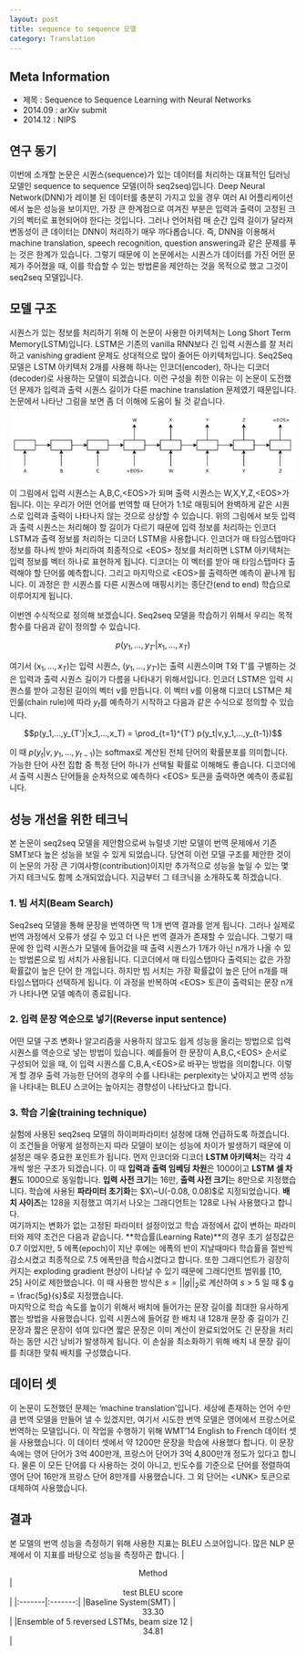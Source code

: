 ```yaml
---
layout: post
title: sequence to sequence 모델
category: Translation
---
```


## Meta Information
* 제목 : Sequence to Sequence Learning with Neural Networks
* 2014.09 : arXiv submit
* 2014.12  : NIPS

## 연구 동기
이번에 소개할 논문은 시퀀스(sequence)가 있는 데이터를 처리하는 대표적인 딥러닝 모델인 sequence to sequence 모델(이하 seq2seq)입니다.
Deep Neural Network(DNN)가 레이블 된 데이터를 충분히 가지고 있을 경우 여러 AI 어플리케이션에서 높은 성능을 보이지만, 가장 큰 한계점으로 여겨진 부분은 입력과 출력이 고정된 크기의 벡터로 표현되어야 한다는 것입니다.
그러나 언어처럼 매 순간 입력 길이가 달라져 변동성이 큰 데이터는 DNN이 처리하기 매우 까다롭습니다.
즉, DNN을 이용해서 machine translation, speech recognition, question answering과 같은 문제를 푸는 것은 한계가 있습니다.
그렇기 때문에 이 논문에서는 시퀀스가 데이터를 가진 어떤 문제가 주어졌을 때, 이를 학습할 수 있는 방법론을 제안하는 것을 목적으로 했고 그것이 seq2seq 모델입니다.

## 모델 구조
시퀀스가 있는 정보를 처리하기 위해 이 논문이 사용한 아키텍처는 Long Short Term Memory(LSTM)입니다.
LSTM은 기존의 vanilla RNN보다 긴 입력 시퀀스를 잘 처리하고 vanishing gradient 문제도 상대적으로 많이 줄어든 아키텍처입니다.
Seq2Seq 모델은 LSTM 아키텍처 2개를 사용해 하나는 인코더(encoder), 하나는 디코더(decoder)로 사용하는 모델이 되겠습니다.
이런 구성을 취한 이유는 이 논문이 도전했던 문제가 입력과 출력 시퀀스 길이가 다른 machine translation 문제였기 때문입니다.
논문에서 나타난 그림을 보면 좀 더 이해에 도움이 될 것 같습니다.

![](/public/img/seq2seq-model-figure1.JPG "Figure1 of Sequence to Sequence Learning with Neural Networks")

이 그림에서 입력 시퀀스는 A,B,C,\<EOS\>가 되며 출력 시퀀스는 W,X,Y,Z,\<EOS\>가 됩니다.
이는 우리가 어떤 언어를 번역할 때 단어가 1:1로 매핑되어 완벽하게 같은 시퀀스로 입력과 출력이 나타나지 않는 것으로 상상할 수 있습니다.
위의 그림에서 보듯 입력과 출력 시퀀스는 처리해야 할 길이가 다르기 때문에 입력 정보를 처리하는 인코더 LSTM과 출력 정보를 처리하는 디코더 LSTM을 사용합니다.
인코더가 매 타임스탭마다 정보를 하나씩 받아 처리하여 최종적으로 \<EOS\> 정보를 처리하면 LSTM 아키텍처는 입력 정보를 벡터 하나로 표현하게 됩니다.
디코더는 이 벡터를 받아 매 타임스탭마다 출력해야 할 단어를 예측합니다.
그리고 마지막으로 \<EOS\>를 출력하면 예측이 끝나게 됩니다.
이 과정은 한 시퀀스를 다른 시퀀스에 매핑시키는 종단간(end to end) 학습으로 이루어지게 됩니다.

이번엔 수식적으로 정의해 보겠습니다.
Seq2seq 모델을 학습하기 위해서 우리는 목적함수를 다음과 같이 정의할 수 있습니다.

$$p(y_1,...,y_{T'}|x_1,...,x_T)$$

여기서 $(x_1,...,x_T)$는 입력 시퀀스, $(y_1,...,y_{T'})$는 출력 시퀀스이며 T와 T'를 구별하는 것은 입력과 출력 시퀀스 길이가 다름을 나타내기 위해서입니다.
인코더 LSTM은 입력 시퀀스를 받아 고정된 길이의 벡터 v를 만듭니다.
이 벡터 v를 이용해 디코더 LSTM은 체인룰(chain rule)에 따라 $y_t$를 예측하기 시작하고 다음과 같은 수식으로 정의할 수 있습니다.

$$p(y_1,...,y_{T'}|x_1,...,x_T) = \prod_{t=1}^{T'} p(y_t|v,y_1,...,y_{t-1})$$

이 때 $p(y_t|v,y_1,...,y_{t-1})$는 softmax로 계산된 전체 단어의 확률분포를 의미합니다.
가능한 단어 사전 집합 중 특정 단어 하나가 선택될 확률로 이해해도 좋습니다.
디코더에서 출력 시퀀스 단어들을 순차적으로 예측하다 \<EOS\> 토큰을 출력하면 예측이 종료됩니다.

## 성능 개선을 위한 테크닉
본 논문이 seq2seq 모델을 제안함으로써 뉴럴넷 기반 모델이 번역 문제에서 기존 SMT보다 높은 성능을 보일 수 있게 되었습니다.
당연히 이런 모델 구조를 제안한 것이 이 논문의 가장 큰 기여사항(contribution)이지만 추가적으로 성능을 높일 수 있는 몇 가지 테크닉도 함께 소개되었습니다.
지금부터 그 테크닉을 소개하도록 하겠습니다.

### 1. 빔 서치(Beam Search)
Seq2seq 모델을 통해 문장을 번역하면 딱 1개 번역 결과를 얻게 됩니다.
그러나 실제로 번역 과정에서 오류가 생길 수 있고 더 나은 번역 결과가 존재할 수 있습니다.
그렇기 때문에 한 입력 시퀀스가 모델에 들어갔을 때 출력 시퀀스가 1개가 아닌 n개가 나올 수 있는 방법론으로 빔 서치가 사용됩니다.
디코더에서 매 타임스탭마다 출력되는 값은 가장 확률값이 높은 단어 한 개입니다.
하지만 빔 서치는 가장 확률값이 높은 단어 n개를 매 타임스탭마다 선택하게 됩니다.
이 과정을 반복하여 \<EOS\> 토큰이 출력되는 문장 n개가 나타나면 모델 예측이 종료됩니다.

### 2. 입력 문장 역순으로 넣기(Reverse input sentence)
어떤 모델 구조 변화나 알고리즘을 사용하지 않고도 쉽게 성능을 올리는 방법으로 입력 시퀀스를 역순으로 넣는 방법이 있습니다.
예를들어 한 문장이 A,B,C,\<EOS\> 순서로 구성되어 있을 때, 이 입력 시퀀스를 C,B,A,\<EOS\>로 바꾸는 방법을 의미합니다.
이렇게 할 경우 출력 가능한 단어의 경우의 수를 나타내는 perplexity는 낮아지고 번역 성능을 나타내는 BLEU 스코어는 높아지는 경향성이 나타났다고 합니다.

### 3. 학습 기술(training technique)
실험에 사용된 seq2seq 모델의 하이퍼파라미터 설정에 대해 언급하도록 하겠습니다.
이 조건들을 어떻게 설정하는지 따라 모델이 보이는 성능에 차이가 발생하기 때문에 이 설정은 매우 중요한 포인트가 됩니다.
먼저 인코더와 디코더 **LSTM 아키텍처**는 각각 4개씩 쌓은 구조가 되겠습니다.
이 때 **입력과 출력 임베딩 차원**은 1000이고 **LSTM 셀 차원**도 1000으로 동일합니다.
**입력 사전 크기**는 16만, **출력 사전 크기**는 8만으로 지정했습니다.
학습에 사용된 **파라미터 초기화**는 $X\~U(-0.08, 0.08)$로 지정되었습니다.
**배치 사이즈**는 128을 지정했고 여기서 나오는 그래디언트는 128로 나눠 사용했다고 합니다.<br>
여기까지는 변화가 없는 고정된 파라미터 설정이었고 학습 과정에서 값이 변하는 파라미터와 제약 조건은 다음과 같습니다.
**학습률(Learning Rate)**의 경우 초기 설정값은 0.7 이었지만, 5 에폭(epoch)이 지난 후에는 에폭의 반이 지날때마다 학습률을 절반씩 감소시켰고 최종적으로 7.5 에폭만큼 학습시켰다고 합니다.
또한 그래디언트가 굉장히 커지는 exploding gradient 현상이 나타날 수 있기 때문에 그래디언트 범위를 [10, 25] 사이로 제한했습니다.
이 때 사용한 방식은 $s = ||g||_2$로 계산하여 $s > 5$ 일 때 $ g = \frac{5g}{s}$로 지정했습니다.<br>
마지막으로 학습 속도를 높이기 위해서 배치에 들어가는 문장 길이를 최대한 유사하게 뽑는 방법을 사용했습니다.
입력 시퀀스에 들어갈 한 배치 내 128개 문장 중 길이가 긴 문장과 짧은 문장이 섞여 있다면 짧은 문장은 이미 계산이 완료되었어도 긴 문장을 처리하는 동안 시간 낭비가 발생하게 됩니다.
이 손실을 최소화하기 위해 배치 내 문장 길이를 최대한 맞춰 배치를 구성했습니다.

## 데이터 셋
이 논문이 도전했던 문제는 ‘machine translation’입니다.
세상에 존재하는 언어 수만큼 번역 모델을 만들어 낼 수 있겠지만, 여기서 시도한 번역 모델은 영어에서 프랑스어로 번역하는 모델입니다.
이 작업을 수행하기 위해 WMT’14 English to French 데이터 셋을 사용했습니다.
이 데이터 셋에서 약 1200만 문장을 학습에 사용했다 합니다. 이 문장속에는 영어 단어가 3억 400만개, 프랑스어 단어가 3억 4,800만개 정도가 있다고 합니다.
물론 이 모든 단어를 다 사용하는 것이 아니고, 빈도수를 기준으로 단어를 정렬하여 영어 단어 16만개 프랑스 단어 8만개를 사용했습니다.
그 외 단어는 \<UNK\> 토큰으로 대체하여 사용했습니다.

## 결과
본 모델의 번역 성능을 측정하기 위해 사용한 지표는 BLEU 스코어입니다.
많은 NLP 문제에서 이 지표를 바탕으로 성능을 측정하곤 합니다.
|  <center>Method</center> |  <center>test BLEU score</center> |
|:-------|:-------:|
|Baseline System(SMT) | <center>33.30</center> |
|Ensemble of 5 reversed LSTMs, beam size 12 | <center>34.81</center> |
